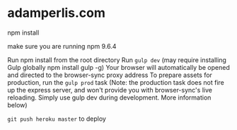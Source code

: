 # adamperlis.com
npm install

make sure you are running npm 9.6.4

Run npm install from the root directory
Run `gulp dev` (may require installing Gulp globally npm install gulp -g)
Your browser will automatically be opened and directed to the browser-sync proxy address
To prepare assets for production, run the `gulp prod` task (Note: the production task does not fire up the express server, and won't provide you with browser-sync's live reloading. Simply use gulp dev during development. More information below)

`git push heroku master` to deploy 
